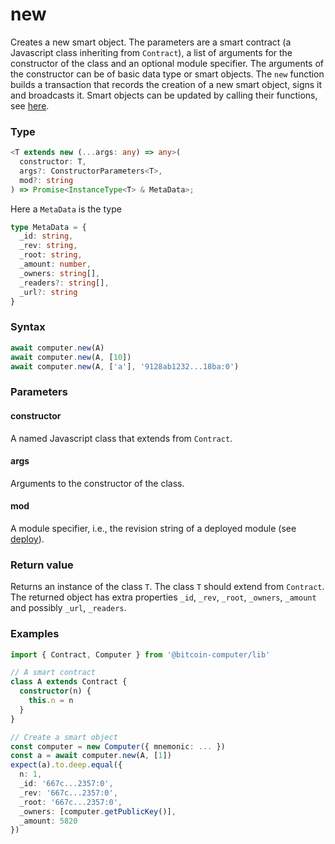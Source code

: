 # new

Creates a new smart object. The parameters are a smart contract (a Javascript class inheriting from ``Contract``), a list of arguments for the constructor of the class and an optional module specifier. The arguments of the constructor can be of basic data type or smart objects. The ``new`` function builds a transaction that records the creation of a new smart object, signs it and broadcasts it. Smart objects can be updated by calling their functions, see [here](/tutorial.md#update-a-smart-object).

### Type
```ts
<T extends new (...args: any) => any>(
  constructor: T,
  args?: ConstructorParameters<T>,
  mod?: string
) => Promise<InstanceType<T> & MetaData>;
```

Here a ``MetaData`` is the type

```ts
type MetaData = { 
  _id: string, 
  _rev: string, 
  _root: string, 
  _amount: number, 
  _owners: string[], 
  _readers?: string[], 
  _url?: string 
}
```

### Syntax
```js
await computer.new(A)
await computer.new(A, [10])
await computer.new(A, ['a'], '9128ab1232...18ba:0')
```

### Parameters

#### constructor
A named Javascript class that extends from `Contract`.

#### args
Arguments to the constructor of the class.

#### mod
A module specifier, i.e., the revision string of a deployed module (see [deploy](/api.md#deploy)).


### Return value
Returns an instance of the class `T`. The class `T` should extend from `Contract`. The returned object has extra properties `_id`, `_rev`, `_root`, `_owners`, `_amount` and possibly `_url`, `_readers`.

### Examples
```ts
import { Contract, Computer } from '@bitcoin-computer/lib'

// A smart contract
class A extends Contract {
  constructor(n) {
    this.n = n
  }
}

// Create a smart object
const computer = new Computer({ mnemonic: ... })
const a = await computer.new(A, [1])
expect(a).to.deep.equal({
  n: 1,
  _id: '667c...2357:0',
  _rev: '667c...2357:0',
  _root: '667c...2357:0',
  _owners: [computer.getPublicKey()],
  _amount: 5820
})
```